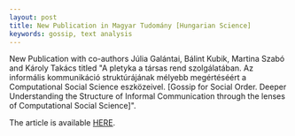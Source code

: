 ```yaml
---
layout: post
title: New Publication in Magyar Tudomány [Hungarian Science]
keywords: gossip, text analysis
---
```


New Publication with co-authors Júlia Galántai, Bálint Kubik, Martina Szabó and Károly Takács titled "A pletyka a társas rend szolgálatában. Az informális kommunikáció struktúrájának mélyebb megértéséért a Computational Social Science eszközeivel. [Gossip for Social Order. Deeper Understanding the Structure of Informal Communication through the lenses of Computational Social Science]".

The article is available [HERE](https://mersz.hu/hivatkozas/matud_f8924#matud_f8924).


